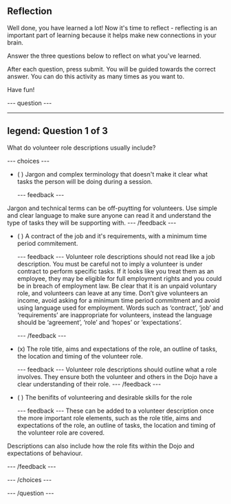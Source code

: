 ## Reflection

Well done, you have learned a lot! Now it's time to reflect - reflecting is an important part of learning because it helps make new connections in your brain.

Answer the three questions below to reflect on what you've learned.

After each question, press submit. You will be guided towards the correct answer. You can do this activity as many times as you want to.

Have fun!

--- question ---

---
legend: Question 1 of 3
---
What do volunteer role descriptions usually include?

--- choices ---

- ( ) Jargon and complex terminology that doesn't make it clear what tasks the person will be doing during a session.

  --- feedback ---
  
Jargon and technical terms can be off-puytting for volunteers. Use simple and clear language to make sure anyone can read it and understand the type of tasks they will be supporting with.
  --- /feedback ---

- ( ) A contract of the job and it's requirements, with a minimum time period commitement.

  --- feedback ---
Volunteer role descriptions should not read like a job description. You must be careful not to imply a volunteer is under contract to perform specific tasks. If it looks like you treat them as an employee, they may be eligible for full employment rights and you could be in breach of employment law. Be clear that it is an unpaid voluntary role, and volunteers can leave at any time. Don’t give volunteers an income, avoid asking for a minimum time period commitment and avoid using language used for employment. Words such as ‘contract’, ‘job’ and ‘requirements’ are inappropriate for volunteers, instead the language should be ‘agreement’, ‘role’ and ‘hopes’ or ‘expectations’.

  --- /feedback ---

- (x) The role title, aims and expectations of the role, an outline of tasks, the location and timing of the volunteer role.

  --- feedback ---
Volunteer role descriptions should outline what a role involves. They ensure both the volunteer and others in the Dojo have a clear understanding of their role.
  --- /feedback ---

- ( ) The benifits of volunteering and desirable skills for the role

  --- feedback ---
These can be added to a volunteer description once the more important role elements, such as the role title, aims and expectations of the role, an outline of tasks, the location and timing of the volunteer role are covered.

Descriptions can also include how the role fits within the Dojo and expectations of behaviour.

  --- /feedback ---

--- /choices ---

--- /question ---
